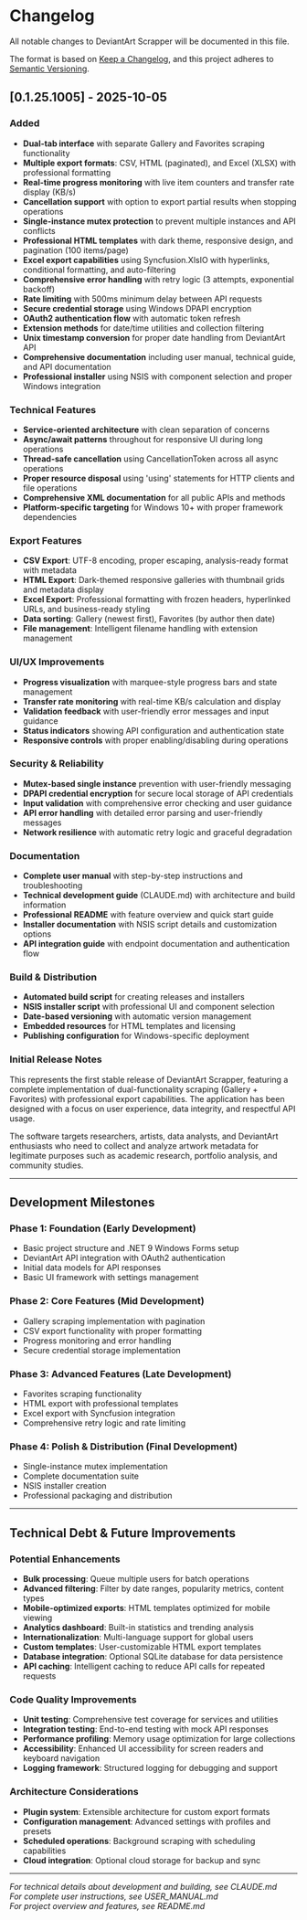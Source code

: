 # Changelog

All notable changes to DeviantArt Scrapper will be documented in this file.

The format is based on [Keep a Changelog](https://keepachangelog.com/en/1.0.0/),
and this project adheres to [Semantic Versioning](https://semver.org/spec/v2.0.0.html).

## [0.1.25.1005] - 2025-10-05

### Added
- **Dual-tab interface** with separate Gallery and Favorites scraping functionality
- **Multiple export formats**: CSV, HTML (paginated), and Excel (XLSX) with professional formatting
- **Real-time progress monitoring** with live item counters and transfer rate display (KB/s)
- **Cancellation support** with option to export partial results when stopping operations
- **Single-instance mutex protection** to prevent multiple instances and API conflicts
- **Professional HTML templates** with dark theme, responsive design, and pagination (100 items/page)
- **Excel export capabilities** using Syncfusion.XlsIO with hyperlinks, conditional formatting, and auto-filtering
- **Comprehensive error handling** with retry logic (3 attempts, exponential backoff)
- **Rate limiting** with 500ms minimum delay between API requests
- **Secure credential storage** using Windows DPAPI encryption
- **OAuth2 authentication flow** with automatic token refresh
- **Extension methods** for date/time utilities and collection filtering
- **Unix timestamp conversion** for proper date handling from DeviantArt API
- **Comprehensive documentation** including user manual, technical guide, and API documentation
- **Professional installer** using NSIS with component selection and proper Windows integration

### Technical Features
- **Service-oriented architecture** with clean separation of concerns
- **Async/await patterns** throughout for responsive UI during long operations
- **Thread-safe cancellation** using CancellationToken across all async operations
- **Proper resource disposal** using 'using' statements for HTTP clients and file operations
- **Comprehensive XML documentation** for all public APIs and methods
- **Platform-specific targeting** for Windows 10+ with proper framework dependencies

### Export Features
- **CSV Export**: UTF-8 encoding, proper escaping, analysis-ready format with metadata
- **HTML Export**: Dark-themed responsive galleries with thumbnail grids and metadata display
- **Excel Export**: Professional formatting with frozen headers, hyperlinked URLs, and business-ready styling
- **Data sorting**: Gallery (newest first), Favorites (by author then date)
- **File management**: Intelligent filename handling with extension management

### UI/UX Improvements
- **Progress visualization** with marquee-style progress bars and state management
- **Transfer rate monitoring** with real-time KB/s calculation and display
- **Validation feedback** with user-friendly error messages and input guidance
- **Status indicators** showing API configuration and authentication state
- **Responsive controls** with proper enabling/disabling during operations

### Security & Reliability
- **Mutex-based single instance** prevention with user-friendly messaging
- **DPAPI credential encryption** for secure local storage of API credentials
- **Input validation** with comprehensive error checking and user guidance
- **API error handling** with detailed error parsing and user-friendly messages
- **Network resilience** with automatic retry logic and graceful degradation

### Documentation
- **Complete user manual** with step-by-step instructions and troubleshooting
- **Technical development guide** (CLAUDE.md) with architecture and build information
- **Professional README** with feature overview and quick start guide
- **Installer documentation** with NSIS script details and customization options
- **API integration guide** with endpoint documentation and authentication flow

### Build & Distribution
- **Automated build script** for creating releases and installers
- **NSIS installer script** with professional UI and component selection
- **Date-based versioning** with automatic version management
- **Embedded resources** for HTML templates and licensing
- **Publishing configuration** for Windows-specific deployment

### Initial Release Notes
This represents the first stable release of DeviantArt Scrapper, featuring a complete implementation of dual-functionality scraping (Gallery + Favorites) with professional export capabilities. The application has been designed with a focus on user experience, data integrity, and respectful API usage.

The software targets researchers, artists, data analysts, and DeviantArt enthusiasts who need to collect and analyze artwork metadata for legitimate purposes such as academic research, portfolio analysis, and community studies.

---

## Development Milestones

### Phase 1: Foundation (Early Development)
- Basic project structure and .NET 9 Windows Forms setup
- DeviantArt API integration with OAuth2 authentication
- Initial data models for API responses
- Basic UI framework with settings management

### Phase 2: Core Features (Mid Development)
- Gallery scraping implementation with pagination
- CSV export functionality with proper formatting
- Progress monitoring and error handling
- Secure credential storage implementation

### Phase 3: Advanced Features (Late Development)
- Favorites scraping functionality
- HTML export with professional templates
- Excel export with Syncfusion integration
- Comprehensive retry logic and rate limiting

### Phase 4: Polish & Distribution (Final Development)
- Single-instance mutex implementation
- Complete documentation suite
- NSIS installer creation
- Professional packaging and distribution

---

## Technical Debt & Future Improvements

### Potential Enhancements
- **Bulk processing**: Queue multiple users for batch operations
- **Advanced filtering**: Filter by date ranges, popularity metrics, content types
- **Mobile-optimized exports**: HTML templates optimized for mobile viewing
- **Analytics dashboard**: Built-in statistics and trending analysis
- **Internationalization**: Multi-language support for global users
- **Custom templates**: User-customizable HTML export templates
- **Database integration**: Optional SQLite database for data persistence
- **API caching**: Intelligent caching to reduce API calls for repeated requests

### Code Quality Improvements
- **Unit testing**: Comprehensive test coverage for services and utilities
- **Integration testing**: End-to-end testing with mock API responses
- **Performance profiling**: Memory usage optimization for large collections
- **Accessibility**: Enhanced UI accessibility for screen readers and keyboard navigation
- **Logging framework**: Structured logging for debugging and support

### Architecture Considerations
- **Plugin system**: Extensible architecture for custom export formats
- **Configuration management**: Advanced settings with profiles and presets
- **Scheduled operations**: Background scraping with scheduling capabilities
- **Cloud integration**: Optional cloud storage for backup and sync

---

*For technical details about development and building, see CLAUDE.md*  
*For complete user instructions, see USER_MANUAL.md*  
*For project overview and features, see README.md*